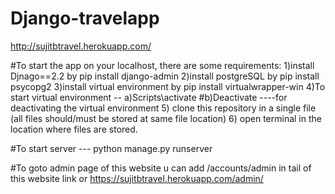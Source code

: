 # Django-travelapp
http://sujitbtravel.herokuapp.com/

#To start the app on your localhost, there are some requirements:
1)install Djnago==2.2 by pip install django-admin
2)install postgreSQL by pip install psycopg2
3)install virtual environment by pip install virtualwrapper-win
4)To start virtual environment --
  a)Scripts\activate
  #b)Deactivate ----for deactivating the virtual environment
5) clone this repository in a single file (all files should/must be stored at same file location)
6) open terminal in the location where files are stored.

#To start server --- python manage.py runserver


#To goto admin page of this website u can add  /accounts/admin  in tail of this website link or
https://sujitbtravel.herokuapp.com/admin/
